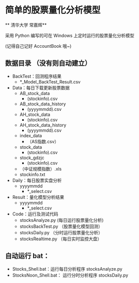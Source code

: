 
# 简单的股票量化分析模型

** 清华大学 常嘉辉**

采用 Python 编写的可在 Windows 上定时运行的股票量化分析模型

(记得自己记好 AccountBook 哦~)

## 数据目录 （没有则自动建立）
+ BackTest：回测程序结果
    + *_Model_BackTest_Result.csv
+ Data：每日下载更新股票数据
    + AB_stock_data
		+ (stockinfo).csv
	+ AB_stock_data_history
		+ (yyyymmdd).csv
	+ AH_stock_data
		+ (stockinfo).csv
	+ AH_stock_data_history
		+ (yyyymmdd).csv
	+ index_data
		+ （AS指数.csv）
	+ stock_data
		+ (stockinfo).csv
	+ stock_gdzjc
		+ (stockinfo).csv
	+ （中证规模指数）.xls
	+ stockinfo.txt
+ Daily：每日股票实盘分析
	+ yyyymmdd
		+ *_select.csv
+ Result：量化模型分析结果
	+ yyyymmdd
		+ *_select.csv
+ Code：运行及测试代码
	+ stocksAnalyze.py (每日运行股票量化分析)
	+ stocksBackTest.py （股票量化模型回测）
	+ stocksDaily.py （分时运行股票量化分析）
	+ stocksRealtime.py （每日实时监控大盘）

## 自动运行 bat：
- Stocks_Shell.bat：运行每日分析程序 stocksAnalyze.py
- StocksNoon_Shell.bat： 运行分时分析程序 stocksDaily.py